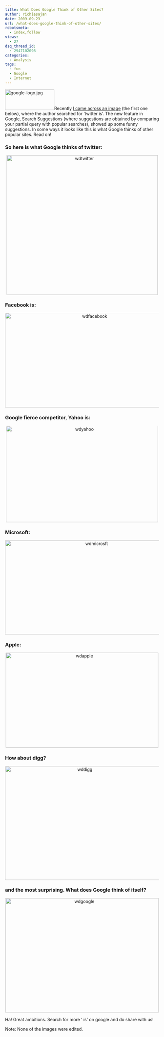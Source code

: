 ```yaml
---
title: What Does Google Think of Other Sites?
author: richiesajan
date: 2009-09-23
url: /what-does-google-think-of-other-sites/
robotsmeta:
  - index,follow
views:
  - 27
dsq_thread_id:
  - 2947102098
categories:
  - Analysis
tags:
  - fun
  - Google
  - Internet
---
```

<img class="alignleft size-full  wp-image-53392" src="http://cdn.devilsworkshop.org/files/2009/02/google-logo.jpg" alt="google-logo.jpg" width="161" height="67" />Recently <a href="http://tweetafile.com/9h" onclick="_gaq.push(['_trackEvent', 'outbound-article', 'http://tweetafile.com/9h', 'I came across an image']);" target="_blank">I came across an image</a> (the first one below), where the author searched for ‘twitter is’. The new feature in Google, Search Suggestions (where suggestions are obtained by comparing your partial query with popular searches), showed up some funny suggestions. In some ways it looks like this is what Google thinks of other popular sites. Read on!

<!--more-->

### So here is what Google thinks of twitter:

<p style="text-align: center">
  <img class="aligncenter" style="border: 0pt none" src="http://cdn.devilsworkshop.org/files/2009/09/wdtwitter.png" border="0" alt="wdtwitter" width="495" height="455" />
</p>

### Facebook is:

<p style="text-align: center">
  <a href="http://cdn.devilsworkshop.org/files/2009/09/wdfacebook.png"><img class="aligncenter" style="border: 0pt none" src="http://cdn.devilsworkshop.org/files/2009/09/wdfacebook_thumb.png" border="0" alt="wdfacebook" width="571" height="308" /></a>
</p>

### Google fierce competitor, Yahoo is:

<p style="text-align: center">
  <a href="http://cdn.devilsworkshop.org/files/2009/09/wdyahoo.png"><img class="aligncenter" style="border: 0pt none" src="http://cdn.devilsworkshop.org/files/2009/09/wdyahoo_thumb.png" border="0" alt="wdyahoo" width="498" height="314" /></a>
</p>

### Microsoft:

<p style="text-align: center">
  <a href="http://cdn.devilsworkshop.org/files/2009/09/wdmicrosft.png"><img class="aligncenter" style="border: 0pt none" src="http://cdn.devilsworkshop.org/files/2009/09/wdmicrosft_thumb.png" border="0" alt="wdmicrosft" width="584" height="307" /></a>
</p>

### Apple:

<p style="text-align: center">
  <a href="http://cdn.devilsworkshop.org/files/2009/09/wdapple.png"><img class="aligncenter" style="border: 0pt none" src="http://cdn.devilsworkshop.org/files/2009/09/wdapple_thumb.png" border="0" alt="wdapple" width="500" height="310" /></a>
</p>

### How about digg?

<p style="text-align: center">
  <a href="http://cdn.devilsworkshop.org/files/2009/09/wddigg.png"><img class="aligncenter" style="border: 0pt none" src="http://cdn.devilsworkshop.org/files/2009/09/wddigg_thumb.png" border="0" alt="wddigg" width="507" height="371" /></a>
</p>

### and the most surprising. What does Google think of itself?

<p style="text-align: center">
  <a href="http://cdn.devilsworkshop.org/files/2009/09/wdgoogle.png"><img class="aligncenter" style="border: 0pt none" src="http://cdn.devilsworkshop.org/files/2009/09/wdgoogle_thumb.png" border="0" alt="wdgoogle" width="502" height="373" /></a>
</p>

Ha! Great ambitions. Search for more ‘<famous-website-name> is’ on google and do share with us!

Note: None of the images were edited.
